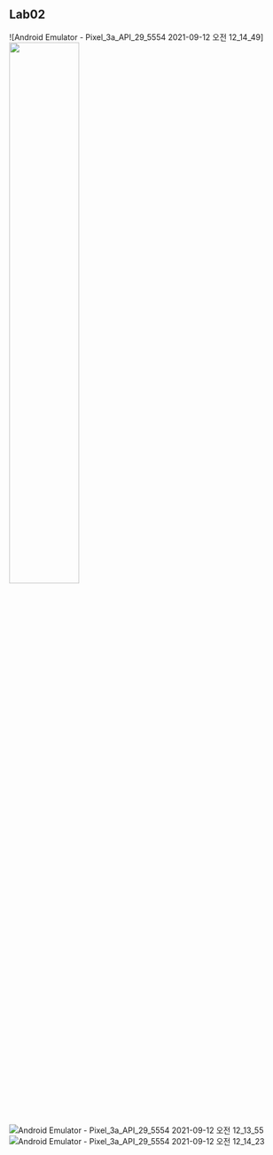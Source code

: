 ## Lab02
![Android Emulator - Pixel_3a_API_29_5554 2021-09-12 오전 12_14_49]<img src="https://user-images.githubusercontent.com/69200763/132952632-5d87756e-3022-412b-84dc-27b746a16b91.png" width=50% height=50%>
![Android Emulator - Pixel_3a_API_29_5554 2021-09-12 오전 12_13_55](https://user-images.githubusercontent.com/69200763/132952637-9056d35e-e531-40a6-adf9-dc6b7cdf7b9a.png)
![Android Emulator - Pixel_3a_API_29_5554 2021-09-12 오전 12_14_23](https://user-images.githubusercontent.com/69200763/132952640-27226ba2-51cd-47f5-8f38-d84eeaea1a08.png)

